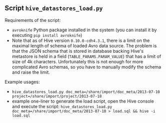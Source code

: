 Script `hive_datastores_load.py`
--------------------------------
Requirements of the script:

- `avroknife` Python package installed in the system (you can install it by executing `pip install avroknife`)
- Note that as of Hive version `0.10.0-cdh4.3.1`, there is a limit on the maximal length of schema of loaded Avro data source. The problem is that the JSON schema that is stored in database backing Hive's metastore is held in a field (`TABLE_PARAMS.PARAM_VALUE`) that has a limit of size of 4k characters. Unfortunately this is not enough for more complicated Avro schemas, so you have to manually modify the schema and raise the limit.

Example usages:

- `hive_datastores_load.py doc_meta=/share/import/doc_meta/2013-07-10 project=/share/import/project/2013-07-18`
- example one-liner to generate the load script, open the Hive console and execute the script: `hive_datastores_load.py doc_meta=/share/import/doc_meta/2013-07-10 > load.sql && hive -i load.sql`
